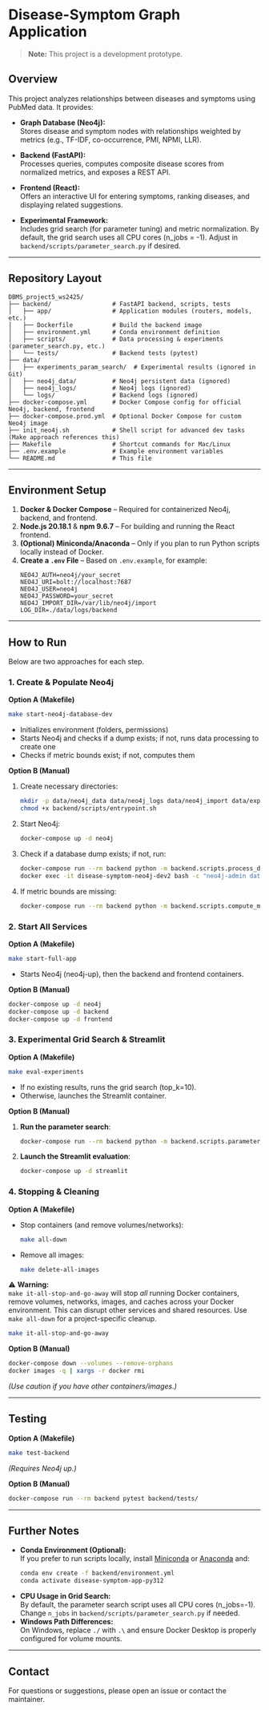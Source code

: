 
# Disease-Symptom Graph Application

> **Note:** This project is a development prototype.

## Overview

This project analyzes relationships between diseases and symptoms using PubMed data. It provides:

- **Graph Database (Neo4j):**  
  Stores disease and symptom nodes with relationships weighted by metrics (e.g., TF-IDF, co-occurrence, PMI, NPMI, LLR).

- **Backend (FastAPI):**  
  Processes queries, computes composite disease scores from normalized metrics, and exposes a REST API.

- **Frontend (React):**  
  Offers an interactive UI for entering symptoms, ranking diseases, and displaying related suggestions.

- **Experimental Framework:**  
  Includes grid search (for parameter tuning) and metric normalization. By default, the grid search uses all CPU cores (n_jobs = -1). Adjust in `backend/scripts/parameter_search.py` if desired.

---

## Repository Layout

```plaintext
DBMS_project5_ws2425/
├── backend/                 # FastAPI backend, scripts, tests
│   ├── app/                 # Application modules (routers, models, etc.)
│   ├── Dockerfile           # Build the backend image
│   ├── environment.yml      # Conda environment definition
│   ├── scripts/             # Data processing & experiments (parameter_search.py, etc.)
│   └── tests/               # Backend tests (pytest)
├── data/
│   ├── experiments_param_search/  # Experimental results (ignored in Git)
│   ├── neo4j_data/          # Neo4j persistent data (ignored)
│   ├── neo4j_logs/          # Neo4j logs (ignored)
│   └── logs/                # Backend logs (ignored)
├── docker-compose.yml       # Docker Compose config for official Neo4j, backend, frontend
├── docker-compose.prod.yml  # Optional Docker Compose for custom Neo4j image
├── init_neo4j.sh            # Shell script for advanced dev tasks (Make approach references this)
├── Makefile                 # Shortcut commands for Mac/Linux
├── .env.example             # Example environment variables
└── README.md                # This file
```

---

## Environment Setup

1. **Docker & Docker Compose** – Required for containerized Neo4j, backend, and frontend.  
2. **Node.js 20.18.1** & **npm 9.6.7** – For building and running the React frontend.  
3. **(Optional) Miniconda/Anaconda** – Only if you plan to run Python scripts locally instead of Docker.  
4. **Create a `.env` File** – Based on `.env.example`, for example:
   ```dotenv
   NEO4J_AUTH=neo4j/your_secret
   NEO4J_URI=bolt://localhost:7687
   NEO4J_USER=neo4j
   NEO4J_PASSWORD=your_secret
   NEO4J_IMPORT_DIR=/var/lib/neo4j/import
   LOG_DIR=./data/logs/backend
   ```

---

## How to Run

Below are two approaches for each step.

### 1. Create & Populate Neo4j

**Option A (Makefile)**  
```bash
make start-neo4j-database-dev
```
- Initializes environment (folders, permissions)  
- Starts Neo4j and checks if a dump exists; if not, runs data processing to create one  
- Checks if metric bounds exist; if not, computes them

**Option B (Manual)**  
1. Create necessary directories:
   ```bash
   mkdir -p data/neo4j_data data/neo4j_logs data/neo4j_import data/experiments_param_search
   chmod +x backend/scripts/entrypoint.sh
   ```
2. Start Neo4j:
   ```bash
   docker-compose up -d neo4j
   ```
3. Check if a database dump exists; if not, run:
   ```bash
   docker-compose run --rm backend python -m backend.scripts.process_data
   docker exec -it disease-symptom-neo4j-dev2 bash -c "neo4j-admin database dump neo4j --to-path=/data/neo4j_dump"
   ```
4. If metric bounds are missing:
   ```bash
   docker-compose run --rm backend python -m backend.scripts.compute_metric_bounds
   ```

### 2. Start All Services

**Option A (Makefile)**  
```bash
make start-full-app
```
- Starts Neo4j (neo4j-up), then the backend and frontend containers.

**Option B (Manual)**  
```bash
docker-compose up -d neo4j
docker-compose up -d backend
docker-compose up -d frontend
```

### 3. Experimental Grid Search & Streamlit

**Option A (Makefile)**  
```bash
make eval-experiments
```
- If no existing results, runs the grid search (top_k=10).  
- Otherwise, launches the Streamlit container.

**Option B (Manual)**  
1. **Run the parameter search**:
   ```bash
   docker-compose run --rm backend python -m backend.scripts.parameter_search --top_k 10
   ```
2. **Launch the Streamlit evaluation**:
   ```bash
   docker-compose up -d streamlit
   ```

### 4. Stopping & Cleaning

**Option A (Makefile)**

- Stop containers (and remove volumes/networks):
  ```bash
  make all-down
  ```
- Remove all images:
  ```bash
  make delete-all-images
  ```
⚠️ **Warning:**  
`make it-all-stop-and-go-away` will stop *all* running Docker containers, remove volumes, networks, images, and caches across your Docker environment. 
This can disrupt other services and shared resources. Use `make all-down` for a project-specific cleanup.

  ```bash
  make it-all-stop-and-go-away
  ```

**Option B (Manual)**  
```bash
docker-compose down --volumes --remove-orphans
docker images -q | xargs -r docker rmi
```
*(Use caution if you have other containers/images.)*

---

## Testing

**Option A (Makefile)**  
```bash
make test-backend
```
*(Requires Neo4j up.)*

**Option B (Manual)**  
```bash
docker-compose run --rm backend pytest backend/tests/
```

---

## Further Notes

- **Conda Environment (Optional):**  
  If you prefer to run scripts locally, install [Miniconda](https://docs.conda.io/en/latest/miniconda.html) or [Anaconda](https://www.anaconda.com/products/distribution) and:
  ```bash
  conda env create -f backend/environment.yml
  conda activate disease-symptom-app-py312
  ```
- **CPU Usage in Grid Search:**  
  By default, the parameter search script uses all CPU cores (n_jobs=-1). Change `n_jobs` in `backend/scripts/parameter_search.py` if needed.  
- **Windows Path Differences:**  
  On Windows, replace `./` with `.\` and ensure Docker Desktop is properly configured for volume mounts.

---

## Contact

For questions or suggestions, please open an issue or contact the maintainer.
